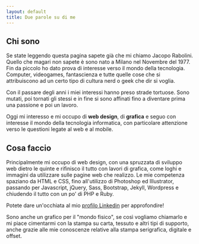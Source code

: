 ```yaml
---
layout: default
title: Due parole su di me
---
```

## Chi sono
Se state leggendo questa pagina sapete già che mi chiamo Jacopo Rabolini. Quello che magari non sapete è sono nato a Milano nel Novembre del 1977. Fin da piccolo ho dato prova di interesse verso il mondo della tecnologia. Computer, videogames, fantascienza e tutte quelle cose che si attribuiscono ad un certo tipo di cultura nerd o geek che dir si voglia.

Con il passare degli anni i miei interessi hanno preso strade tortuose. Sono mutati, poi tornati gli stessi e in fine si sono affinati fino a diventare prima una passione e poi un lavoro. 

Oggi mi interesso e mi occupo di **web design**, di **grafica** e seguo con interesse il mondo della tecnologia informatica, con particolare attenzione verso le questioni legate al web e al mobile.

## Cosa faccio
Principalmente mi occupo di web design, con una spruzzata di sviluppo web dietro le quinte e rifinisco il tutto con lavori di grafica, come loghi e immagini da utilizzare sulle pagine web che realizzo. Le mie competenza spaziano da HTML e CSS, fino all'utilizzo di Photoshop ed Illustrator, passando per Javascript, jQuery, Sass, Bootstrap, Jekyll, Wordpress e chiudendo il tutto con un po' di PHP e Ruby.

Potete dare un'occhiata al mio [profilo Linkedin](https://www.linkedin.com/profile/view?id=90168584) per approfondire!

Sono anche un grafico per il "mondo fisico", se così vogliamo chiamarlo e mi piace cimentarmi con la stampa su carta, tessuto e altri tipi di supporto, anche grazie alle mie conoscenze relative alla stampa serigrafica, digitale e offset.
